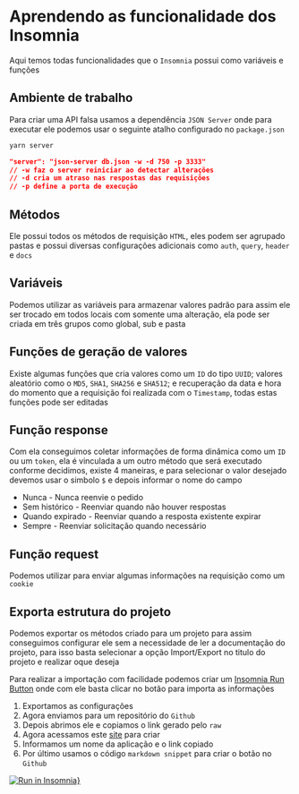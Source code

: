 # Aprendendo as funcionalidade dos Insomnia
Aqui temos todas funcionalidades que o `Insomnia` possui como variáveis e funções

## Ambiente de trabalho
Para criar uma API falsa usamos a dependência `JSON Server` onde para executar ele podemos usar o seguinte atalho configurado no `package.json`
```bash
yarn server
```
```json
"server": "json-server db.json -w -d 750 -p 3333"
// -w faz o server reiniciar ao detectar alterações
// -d cria um atraso nas respostas das requisições
// -p define a porta de execução
```

## Métodos
Ele possui todos os métodos de requisição `HTML`, eles podem ser agrupado pastas e possui diversas configurações adicionais como `auth`, `query`, `header` e `docs`

## Variáveis
Podemos utilizar as variáveis para armazenar valores padrão para assim ele ser trocado em todos locais com somente uma alteração, ela pode ser criada em três grupos como global, sub e pasta

## Funções de geração de valores
Existe algumas funções que cria valores como um `ID` do tipo `UUID`; valores aleatório como o `MD5`, `SHA1`, `SHA256` e `SHA512`; e recuperação da data e hora do momento que a requisição foi realizada com o `Timestamp`, todas estas funções pode ser editadas

## Função response
Com ela conseguimos coletar informações de forma dinâmica como um `ID` ou um `token`, ela é vinculada a um outro método que será executado conforme decidimos, existe 4 maneiras, e para selecionar o valor desejado devemos usar o simbolo `$` e depois informar o nome do campo
  * Nunca - Nunca reenvie o pedido
  * Sem histórico - Reenviar quando não houver respostas
  * Quando expirado - Reenviar quando a resposta existente expirar
  * Sempre - Reenviar solicitação quando necessário

## Função request
Podemos utilizar para enviar algumas informações na requisição como um `cookie`

## Exporta estrutura do projeto
Podemos exportar os métodos criado para um projeto para assim conseguimos configurar ele sem a necessidade de ler a documentação do projeto, para isso basta selecionar a opção Import/Export no titulo do projeto e realizar oque deseja

Para realizar a importação com facilidade podemos criar um [Insomnia Run Button](https://insomnia.rest/create-run-button) onde com ele basta clicar no botão para importa as informações
  1. Exportamos as configurações
  2. Agora enviamos para um repositório do `Github`
  3. Depois abrimos ele e copiamos o link gerado pelo `raw`
  4. Agora acessamos este [site](https://insomnia.rest/create-run-button) para criar
  5. Informamos um nome da aplicação e o link copiado
  6. Por último usamos o código `markdown snippet` para criar o botão no `Github`

[![Run in Insomnia}](https://insomnia.rest/images/run.svg)](https://insomnia.rest/run/?label=Testando%20o%20Insomnia&uri=https%3A%2F%2Fraw.githubusercontent.com%2Fdeibsoncogo%2FInsomnia%2Fmaster%2FInsomnia-All_2021-11-21.json)
